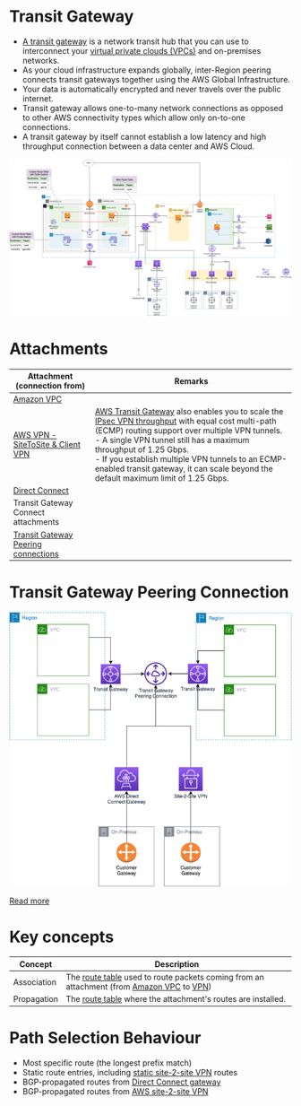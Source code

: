 # Transit Gateway
- [A transit gateway](https://docs.aws.amazon.com/vpc/latest/tgw/what-is-transit-gateway.html) is a network transit hub that you can use to interconnect your [virtual private clouds (VPCs)]() and on-premises networks.
- As your cloud infrastructure expands globally, inter-Region peering connects transit gateways together using the AWS Global Infrastructure.
- Your data is automatically encrypted and never travels over the public internet.
- Transit gateway allows one-to-many network connections as opposed to other AWS connectivity types which allow only on-to-one connections.
- A transit gateway by itself cannot establish a low latency and high throughput connection between a data center and AWS Cloud.

![img.png](../assets/AWS_VPC.png)

# Attachments

| Attachment (connection from)                                                                       | Remarks                                                                                                                                                                                                                                                                                                                                                                                                                        |
|----------------------------------------------------------------------------------------------------|--------------------------------------------------------------------------------------------------------------------------------------------------------------------------------------------------------------------------------------------------------------------------------------------------------------------------------------------------------------------------------------------------------------------------------|
| [Amazon VPC](../Readme.md)                                                                         |                                                                                                                                                                                                                                                                                                                                                                                                                                |
| [AWS VPN - SiteToSite & Client VPN](../../4_HybridConnectivity/AWSSiteToSiteVPN.md)                | [AWS Transit Gateway]() also enables you to scale the [IPsec VPN throughput](../../4_HybridConnectivity/AWSSiteToSiteVPN.md) with equal cost multi-path (ECMP) routing support over multiple VPN tunnels. <br/>- A single VPN tunnel still has a maximum throughput of 1.25 Gbps. <br/>- If you establish multiple VPN tunnels to an ECMP-enabled transit gateway, it can scale beyond the default maximum limit of 1.25 Gbps. |
| [Direct Connect](../../4_HybridConnectivity/AWSDirectConnect.md)                                   |                                                                                                                                                                                                                                                                                                                                                                                                                                |
| Transit Gateway Connect attachments                                                                |                                                                                                                                                                                                                                                                                                                                                                                                                                |
| [Transit Gateway Peering connections](https://docs.aws.amazon.com/vpc/latest/tgw/tgw-connect.html) |                                                                                                                                                                                                                                                                                                                                                                                                                                |

# Transit Gateway Peering Connection

![img.png](assets/AWS-Transit-Gateway-Peering-Connection.png)

[Read more](https://docs.aws.amazon.com/vpc/latest/tgw/tgw-connect.html)

# Key concepts

| Concept     | Description                                                                                                                                                                                                                           |
|-------------|---------------------------------------------------------------------------------------------------------------------------------------------------------------------------------------------------------------------------------------|
| Association | The [route table](../../../2c_SecurityServices/2_InfraProtectionServices/VPC/RouteTables.md) used to route packets coming from an attachment (from [Amazon VPC]() to [VPN](../../4_HybridConnectivity/AWSSiteToSiteVPN.md)) |
| Propagation | The [route table](../../../2c_SecurityServices/2_InfraProtectionServices/VPC/RouteTables.md) where the attachment's routes are installed.                                                                                   |

# Path Selection Behaviour
- Most specific route (the longest prefix match)
- Static route entries, including [static site-2-site VPN](../../4_HybridConnectivity/AWSSiteToSiteVPN.md) routes
- BGP-propagated routes from [Direct Connect gateway](../../4_HybridConnectivity/AWSDirectConnect.md)
- BGP-propagated routes from [AWS site-2-site VPN](../../4_HybridConnectivity/AWSSiteToSiteVPN.md)




